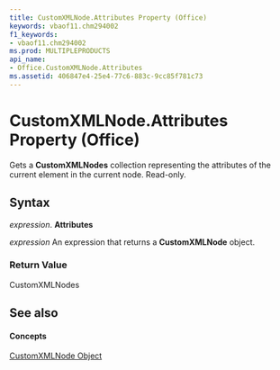 ```yaml
---
title: CustomXMLNode.Attributes Property (Office)
keywords: vbaof11.chm294002
f1_keywords:
- vbaof11.chm294002
ms.prod: MULTIPLEPRODUCTS
api_name:
- Office.CustomXMLNode.Attributes
ms.assetid: 406847e4-25e4-77c6-883c-9cc85f781c73
---
```



# CustomXMLNode.Attributes Property (Office)

Gets a  **CustomXMLNodes** collection representing the attributes of the current element in the current node. Read-only.


## Syntax

 _expression_. **Attributes**

 _expression_ An expression that returns a **CustomXMLNode** object.


### Return Value

CustomXMLNodes


## See also


#### Concepts


[CustomXMLNode Object](customxmlnode-object-office.md)

